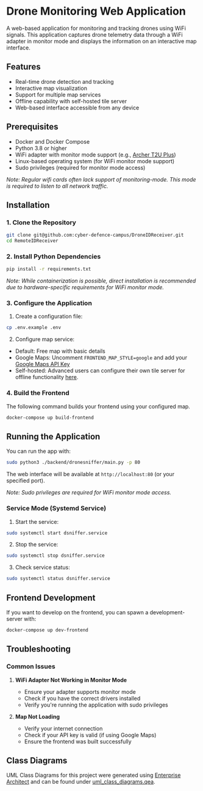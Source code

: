 # Drone Monitoring Web Application

A web-based application for monitoring and tracking drones using WiFi signals. This application captures drone telemetry data through a WiFi adapter in monitor mode and displays the information on an interactive map interface.

## Features
- Real-time drone detection and tracking
- Interactive map visualization
- Support for multiple map services
- Offline capability with self-hosted tile server
- Web-based interface accessible from any device

## Prerequisites
- Docker and Docker Compose
- Python 3.8 or higher
- WiFi adapter with monitor mode support (e.g., [Archer T2U Plus](https://www.tp-link.com/de/home-networking/adapter/archer-t2u-plus/))
- Linux-based operating system (for WiFi monitor mode support)
- Sudo privileges (required for monitor mode access)

*Note:  Regular wifi cards often lack support of monitoring-mode. This mode is required to listen to all network traffic.*

## Installation

### 1. Clone the Repository
```bash
git clone git@github.com:cyber-defence-campus/DroneIDReceiver.git
cd RemoteIDReceiver
```

### 2. Install Python Dependencies
```bash
pip install -r requirements.txt
```

*Note: While containerization is possible, direct installation is recommended due to hardware-specific requirements for WiFi monitor mode.*

### 3. Configure the Application
1. Create a configuration file:
```bash
cp .env.example .env
```

2. Configure map service:
- Default: Free map with basic details
- Google Maps: Uncomment `FRONTEND_MAP_STYLE=google` and add your [Google Maps API Key](https://developers.google.com/maps/documentation/javascript/get-api-key)
- Self-hosted: Advanced users can configure their own tile server for offline functionality [here](README_TILESERVER.md).

### 4. Build the Frontend
The following command builds your frontend using your configured map.
```bash
docker-compose up build-frontend
```

## Running the Application
You can run the app with:
```bash
sudo python3 ./backend/dronesniffer/main.py -p 80
```
The web interface will be available at `http://localhost:80` (or your specified port).

*Note: Sudo privileges are required for WiFi monitor mode access.*

### Service Mode (Systemd Service)
1. Start the service:
```bash
sudo systemctl start dsniffer.service
```

2. Stop the service:
```bash
sudo systemctl stop dsniffer.service
```

3. Check service status:
```bash
sudo systemctl status dsniffer.service
```

## Frontend Development
If you want to develop on the frontend, you can spawn a development-server with:
```bash
docker-compose up dev-frontend
```

## Troubleshooting

### Common Issues
1. **WiFi Adapter Not Working in Monitor Mode**
   - Ensure your adapter supports monitor mode
   - Check if you have the correct drivers installed
   - Verify you're running the application with sudo privileges

2. **Map Not Loading**
   - Verify your internet connection
   - Check if your API key is valid (if using Google Maps)
   - Ensure the frontend was built successfully


## Class Diagrams 
UML Class Diagrams for this project were generated using [Enterprise Architect](https://www.sparxsystems.de/enterprise-architect/) and can be found under [uml_class_diagrams.qea](./uml_class_diagrams.qea).